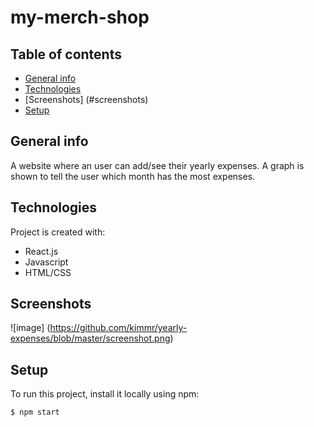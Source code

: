 # my-merch-shop
## Table of contents
* [General info](#general-info)
* [Technologies](#technologies)
* [Screenshots] (#screenshots)
* [Setup](#setup)

## General info
A website where an user can add/see their yearly expenses. A graph is shown to tell the user which month has the most expenses.
	
## Technologies
Project is created with:
* React.js
* Javascript
* HTML/CSS

## Screenshots
![image] (https://github.com/kimmr/yearly-expenses/blob/master/screenshot.png)
	
## Setup
To run this project, install it locally using npm:

```
$ npm start
```
